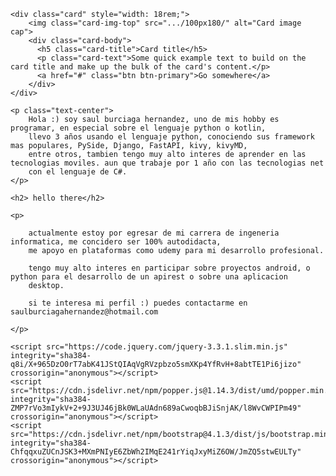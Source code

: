 <link rel="stylesheet" href="https://cdn.jsdelivr.net/npm/bootstrap@4.1.3/dist/css/bootstrap.min.css" integrity="sha384-MCw98/SFnGE8fJT3GXwEOngsV7Zt27NXFoaoApmYm81iuXoPkFOJwJ8ERdknLPMO" crossorigin="anonymous">
    
    <div class="card" style="width: 18rem;">
        <img class="card-img-top" src=".../100px180/" alt="Card image cap">
        <div class="card-body">
          <h5 class="card-title">Card title</h5>
          <p class="card-text">Some quick example text to build on the card title and make up the bulk of the card's content.</p>
          <a href="#" class="btn btn-primary">Go somewhere</a>
        </div>
    </div>
    
    <p class="text-center">
        Hola :) soy saul burciaga hernandez, uno de mis hobby es programar, en especial sobre el lenguaje python o kotlin,
        llevo 3 años usando el lenguaje python, conociendo sus framework mas populares, PySide, Django, FastAPI, kivy, kivyMD,
        entre otros, tambien tengo muy alto interes de aprender en las tecnologias moviles. aun que trabaje por 1 año con las tecnologias net
        con el lenguaje de C#.
    </p>

    <h2> hello there</h2>

    <p>

        actualmente estoy por egresar de mi carrera de ingeneria informatica, me concidero ser 100% autodidacta,
        me apoyo en plataformas como udemy para mi desarrollo profesional.
        
        tengo muy alto interes en participar sobre proyectos android, o python para el desarrollo de un apirest o sobre una aplicacion
        desktop.
        
        si te interesa mi perfil :) puedes contactarme en saulburciagahernandez@hotmail.com
        
    </p>

    <script src="https://code.jquery.com/jquery-3.3.1.slim.min.js" integrity="sha384-q8i/X+965DzO0rT7abK41JStQIAqVgRVzpbzo5smXKp4YfRvH+8abtTE1Pi6jizo" crossorigin="anonymous"></script>
    <script src="https://cdn.jsdelivr.net/npm/popper.js@1.14.3/dist/umd/popper.min.js" integrity="sha384-ZMP7rVo3mIykV+2+9J3UJ46jBk0WLaUAdn689aCwoqbBJiSnjAK/l8WvCWPIPm49" crossorigin="anonymous"></script>
    <script src="https://cdn.jsdelivr.net/npm/bootstrap@4.1.3/dist/js/bootstrap.min.js" integrity="sha384-ChfqqxuZUCnJSK3+MXmPNIyE6ZbWh2IMqE241rYiqJxyMiZ6OW/JmZQ5stwEULTy" crossorigin="anonymous"></script>



<!---
saulkali/saulkali is a ✨ special ✨ repository because its `README.md` (this file) appears on your GitHub profile.
You can click the Preview link to take a look at your changes.
--->
